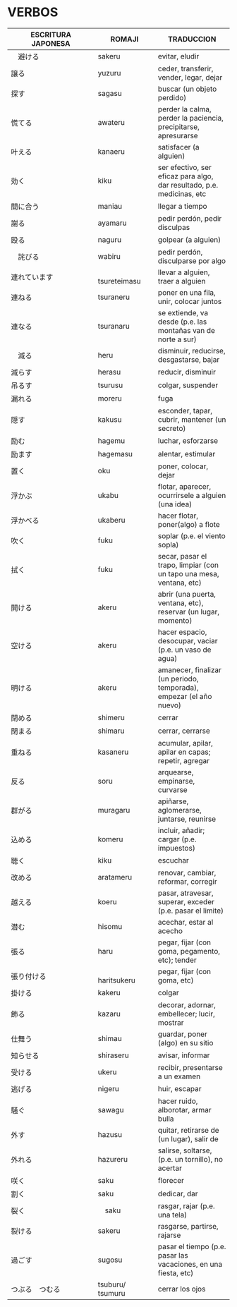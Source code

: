 # VERBOS

|       ESCRITURA JAPONESA        |         ROMAJI          |                                   TRADUCCION                                  |
|---------------------------------|-------------------------|-------------------------------------------------------------------------------|
|           　避ける             　|         sakeru          |                                  evitar, eludir                               |
|             譲る                |         yuzuru          |                   ceder, transferir, vender, legar, dejar                      |
|             探す                |         sagasu          |                           buscar (un objeto perdido)                          | 
|             慌てる              |         awateru         |        perder la calma, perder la paciencia, precipitarse, apresurarse         |
|             叶える              |         kanaeru         |                           satisfacer (a alguien)                               |
|             効く              　|          kiku           |     ser efectivo, ser eficaz para algo, dar resultado, p.e. medicinas, etc     |  
|             間に合う            |         maniau          |                               llegar a tiempo                                  |
|             謝る              　|         ayamaru         |                           pedir perdón, pedir disculpas                        |
|             殴る              　|         naguru          |                               golpear (a alguien)                              |
|           　詫びる            　|         wabiru          |                           pedir perdón, disculparse por algo                   |
|            連れています       　|　　　　tsureteimasu　    |                          llevar a alguien, traer a alguien                      |
|             連ねる            　|         tsuraneru       |                       poner en una fila, unir, colocar juntos                  |
|            連なる               |         tsuranaru       |            se extiende, va desde (p.e. las montañas van de norte a sur)        |
|           　減る                |          heru           |                    disminuir, reducirse, desgastarse, bajar                    |
|            減らす              |          herasu          |                                reducir, disminuir                              |
|           吊るす              　|         tsurusu         |                                colgar, suspender                               |
|           漏れる              　|         moreru          |                                   fuga                                         |
|           隠す                　|         kakusu          |                  esconder, tapar, cubrir, mantener (un secreto)                |
|           励む                　|         hagemu          |                               luchar, esforzarse                               |
|           励ます              　|         hagemasu        |                              alentar, estimular                                |
|           置く                　|          oku            |                               poner, colocar, dejar                            |
|           浮かぶ              　|         ukabu           |                 flotar, aparecer, ocurrirsele a alguien (una idea)             |
|           浮かべる            　|         ukaberu         |               hacer flotar, poner(algo) a flote                                |
|           吹く                　|         fuku           |                                soplar (p.e. el viento sopla)                    |
|           拭く                 |          fuku           |       secar, pasar el trapo, limpiar (con un tapo una mesa, ventana, etc)       |
|           開ける              　|         akeru           |           abrir (una puerta, ventana, etc), reservar (un lugar, momento)       |
|           空ける                |         akeru           |            hacer espacio, desocupar, vaciar (p.e. un vaso de agua)             |
|           明ける                |         akeru           |      amanecer, finalizar (un periodo, temporada), empezar (el año nuevo)       |
|           閉める                |         shimeru         |                                   cerrar                                      |
|           閉まる              　|         shimaru         |                              cerrar, cerrarse                                  |
|           重ねる              　|         kasaneru        |               acumular, apilar, apilar en capas; repetir, agregar              |
|           反る                  |          soru           |                       arquearse, empinarse, curvarse                          |
|           群がる              　|         muragaru        |               apiñarse, aglomerarse, juntarse, reunirse                       |
|           込める              　|         komeru          |                   incluir, añadir; cargar (p.e. impuestos)                    |
|           聴く                　|         kiku            |                                   escuchar                                    |
|           改める                |         aratameru       |                   renovar, cambiar, reformar, corregir                        |
|           越える              　|         koeru           |       pasar, atravesar, superar, exceder (p.e. pasar el limite)               |
|           潜む                　|         hisomu          |                           acechar, estar al acecho                            |
|           張る                　|         haru            |               pegar, fijar (con goma, pegamento, etc); tender                 |
|           張り付ける          　|　　　　haritsukeru       |                  pegar, fijar (con goma, etc)                                 |
|           掛ける              　|         kakeru          |                                   colgar                                      |
|           飾る                　|         kazaru          |               decorar, adornar, embellecer; lucir, mostrar                    |
|           仕舞う              　|         shimau          |                       guardar, poner (algo) en su sitio                       |
|           知らせる              |         shiraseru       |                               avisar, informar                                |
|           受ける              　|         ukeru           |                           recibir, presentarse a un examen                    |
|           逃げる                |         nigeru          |                               huir, escapar                                   |
|           騒ぐ                　|         sawagu          |                       hacer ruido, alborotar, armar bulla                     |
|           外す                　|         hazusu          |                 quitar, retirarse de (un lugar), salir de                     |
|           外れる              　|         hazureru        |                   salirse, soltarse, (p.e. un tornillo), no acertar           |
|           咲く                　|         saku            |                               florecer                                        |
|           割く                　|         saku            |                           dedicar, dar                                        |
|           裂く　　　　　　　　　　|       　saku            |                       rasgar, rajar (p.e. una tela)                           |
|           裂ける　　　　　　　　　|        sakeru           |                       rasgarse, partirse, rajarse                             |
|           過ごす                |         sugosu          |          pasar el tiempo (p.e. pasar las vacaciones, en una fiesta, etc)      |
|       つぶる　つむる　　　　　　　|   tsuburu/ tsumuru      |                              cerrar los ojos                                  |        　 　       　                                                                                                                                                                  
    
